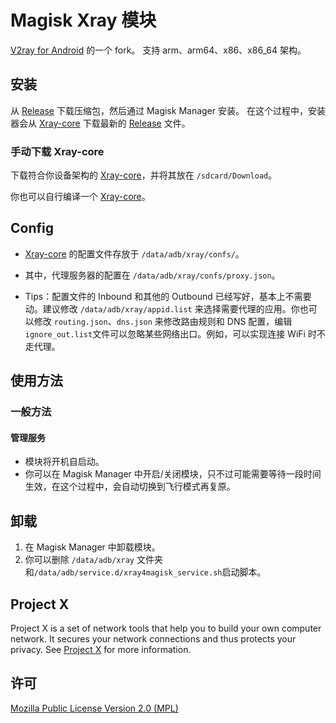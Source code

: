 # Magisk Xray 模块
[V2ray for Android](https://github.com/Magisk-Modules-Repo/v2ray) 的一个 fork。
支持 arm、arm64、x86、x86_64 架构。


## 安装

从 [Release](<https://github.com/Asterisk4Magisk/Xray4Magisk/releases>) 下载压缩包，然后通过 Magisk Manager 安装。
在这个过程中，安装器会从 [Xray-core](<https://github.com/XTLS/Xray-core>) 下载最新的 [Release](<https://github.com/XTLS/Xray-core/releases>) 文件。

### 手动下载 Xray-core

下载符合你设备架构的 [Xray-core](<https://github.com/XTLS/Xray-core>)，并将其放在 `/sdcard/Download`。

你也可以自行编译一个 [Xray-core](<https://github.com/XTLS/Xray-core>)。

## Config

- [Xray-core](<https://github.com/XTLS/Xray-core>) 的配置文件存放于 `/data/adb/xray/confs/`。
- 其中，代理服务器的配置在 `/data/adb/xray/confs/proxy.json`。

- Tips：配置文件的 Inbound 和其他的 Outbound 已经写好，基本上不需要动。建议修改 `/data/adb/xray/appid.list` 来选择需要代理的应用。你也可以修改 `routing.json`、`dns.json` 来修改路由规则和 DNS 配置，编辑`ignore_out.list`文件可以忽略某些网络出口。例如，可以实现连接 WiFi 时不走代理。


## 使用方法

### 一般方法

#### 管理服务

- 模块将开机自启动。
- 你可以在 Magisk Manager 中开启/关闭模块，只不过可能需要等待一段时间生效，在这个过程中，会自动切换到飞行模式再复原。

## 卸载

1. 在 Magisk Manager 中卸载模块。
2. 你可以删除 `/data/adb/xray` 文件夹和`/data/adb/service.d/xray4magisk_service.sh`启动脚本。



## Project X

Project X is a set of network tools that help you to build your own computer network. It secures your network connections and thus protects your privacy. See [Project X](https://github.com/XTLS/Xray-core) for more information.



## 许可

[Mozilla Public License Version 2.0 (MPL)](https://github.com/XTLS/Xray-core/blob/main/LICENSE)
